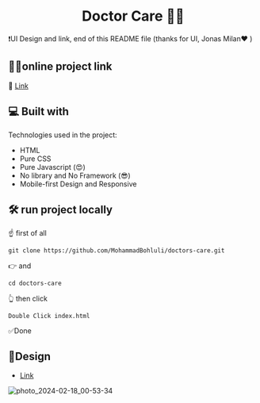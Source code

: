 <h1 align="center" id="title">Doctor Care 🧑‍⚕️</h1>

❗UI Design and link, end of this README file (thanks for UI, Jonas Milan❤️ )

## 👨‍💻online project link 

🔗 [Link](https://65d12cf90e2459e65f04e0d7--doctor-care-mbh.netlify.app/)


<h2>💻 Built with</h2>

Technologies used in the project:

*   HTML
*   Pure CSS
*   Pure Javascript (😍)
*   No library and No Framework (😎)
*   Mobile-first Design and Responsive


<h2>🛠️ run project locally</h2>
<p>☝️ first of all</p>

```
git clone https://github.com/MohammadBohluli/doctors-care.git
```
<p>👉 and </p>

```
cd doctors-care
```
<p>👆 then click</p>

```
Double Click index.html
```

<p>✅Done</p>


<h2> 🎨Design </h2>

- [Link](https://www.figma.com/community/file/1102912263666619803/doctorcare)

![photo_2024-02-18_00-53-34](https://github.com/MohammadBohluli/doctors-care/assets/84536105/eff12e5a-6707-41cf-bbda-91e318e3353a)
